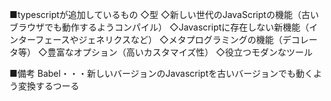 ■typescriptが追加しているもの
◇型
◇新しい世代のJavaScriptの機能（古いブラウザでも動作するようコンパイル）
◇Javascriptに存在しない新機能（インターフェースやジェネリクスなど）
◇メタプログラミングの機能（デコレータ等）
◇豊富なオプション（高いカスタマイズ性）
◇役立つモダンなツール

■備考
Babel・・・新しいバージョンのJavascriptを古いバージョンでも動くよう変換するつーる